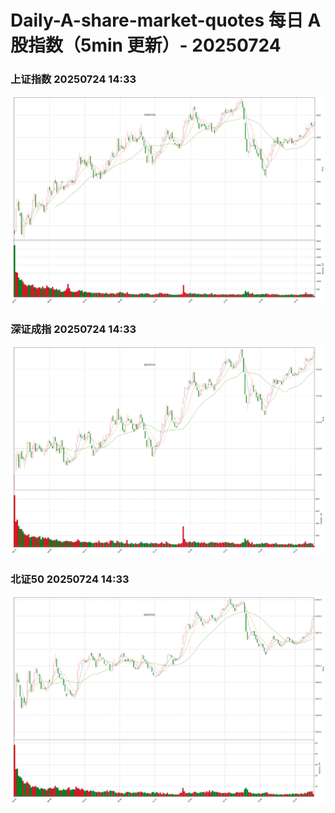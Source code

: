
# Daily-A-share-market-quotes 每日 A 股指数（5min 更新）- 20250724

### 上证指数 20250724 14:33
![](./fig/2025/7/20250724-sh000001.png)

### 深证成指 20250724 14:33
![](./fig/2025/7/20250724-sz399001.png)

### 北证50 20250724 14:33
![](./fig/2025/7/20250724-bj899050.png)
